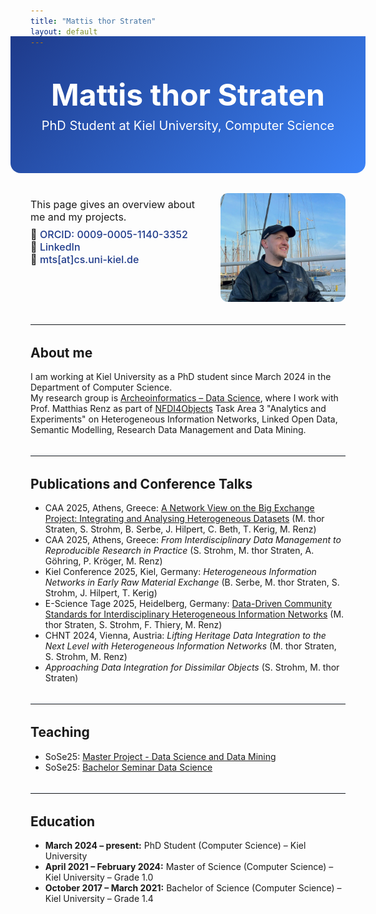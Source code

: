 ```yaml
---
title: "Mattis thor Straten"
layout: default
---
```


<style>
  :root {
    --primary-blue: #1e3a8a;  /* Dunkelblau */
    --accent-blue: #3b82f6;   /* Mittelblau */
    --light-blue: #eff6ff;    /* Sehr helles Blau */
  }

  .hero {
    background: linear-gradient(135deg, var(--primary-blue), var(--accent-blue));
    color: white;
    text-align: center;
    padding: 4rem 1rem 3rem;
    margin: -2rem -2rem 2rem;
    border-radius: 0 0 1rem 1rem;
  }

  .hero h1 {
    font-size: 3rem;
    font-weight: 700;
    margin: 0;
  }

  .hero h2 {
    font-weight: 400;
    font-size: 1.25rem;
    margin-top: 0.5rem;
  }

  .intro-container {
    display: flex;
    flex-wrap: wrap;
    align-items: flex-start;
    gap: 1rem;
    margin-bottom: 2rem;
  }

  .intro-text {
    flex: 2;
    min-width: 250px;
    font-size: 1rem;
  }

  .intro-text p {
    margin: 0.5rem 0;
  }

  .contact-links a {
    display: inline-block;
    margin-right: 1rem;
    color: var(--primary-blue);
    text-decoration: none;
    font-weight: 500;
  }

  .profile-pic {
    flex: 1;
    min-width: 200px;
    max-width: 250px;
  }

  .profile-pic img {
    width: 100%;
    border-radius: 12px;
  }

  hr {
    margin: 2rem 0;
    border: none;
    border-top: 1px solid var(--light-blue);
  }
</style>

<div class="hero">
  <h1>Mattis thor Straten</h1>
  <h2>PhD Student at Kiel University, Computer Science</h2>
</div>

<div class="intro-container">
  <div class="intro-text">
    <p>This page gives an overview about me and my projects.</p>
    <div class="contact-links">
      🧬 <a href="https://orcid.org/0009-0005-1140-3352">ORCID: 0009-0005-1140-3352</a><br>
      🔗 <a href="https://www.linkedin.com/in/mattis-thor-straten-517467211/">LinkedIn</a><br>
      📧 <a href="mailto:mts@cs.uni-kiel.de">mts[at]cs.uni-kiel.de</a>
    </div>
  </div>
  <div class="profile-pic">
    <img src="/images/profil.jpg" alt="Mattis thor Straten">
  </div>
</div>

---

## About me

I am working at Kiel University as a PhD student since March 2024 in the Department of Computer Science.  
My research group is [Archeoinformatics – Data Science](https://www.uni-kiel.de/de/tf/forschen/institut-informatik/archaeoinformatik), where I work with Prof. Matthias Renz as part of [NFDI4Objects](https://www.nfdi4objects.net/) Task Area 3 "Analytics and Experiments" on Heterogeneous Information Networks, Linked Open Data, Semantic Modelling, Research Data Management and Data Mining.

---

## Publications and Conference Talks

- CAA 2025, Athens, Greece: [A Network View on the Big Exchange Project: Integrating and Analysing Heterogeneous Datasets](https://doi.org/10.5281/zenodo.15309880) (M. thor Straten, S. Strohm, B. Serbe, J. Hilpert, C. Beth, T. Kerig, M. Renz)  
- CAA 2025, Athens, Greece: *From Interdisciplinary Data Management to Reproducible Research in Practice* (S. Strohm, M. thor Straten, A. Göhring, P. Kröger, M. Renz)  
- Kiel Conference 2025, Kiel, Germany: *Heterogeneous Information Networks in Early Raw Material Exchange* (B. Serbe, M. thor Straten, S. Strohm, J. Hilpert, T. Kerig)  
- E-Science Tage 2025, Heidelberg, Germany: [Data-Driven Community Standards for Interdisciplinary Heterogeneous Information Networks](https://doi.org/10.5281/zenodo.15040308) (M. thor Straten, S. Strohm, F. Thiery, M. Renz)  
- CHNT 2024, Vienna, Austria: *Lifting Heritage Data Integration to the Next Level with Heterogeneous Information Networks* (M. thor Straten, S. Strohm, M. Renz)  
- *Approaching Data Integration for Dissimilar Objects* (S. Strohm, M. thor Straten)

---

## Teaching

- SoSe25: [Master Project - Data Science and Data Mining](https://univis.uni-kiel.de/form?__s=2&dsc=anew/lecture_view&lvs=techn/infor/inform/archoi/infmpa&anonymous=1&ref=tlecture&sem=2025s&tdir=techn/infora/master/master_2&__e=230)  
- SoSe25: [Bachelor Seminar Data Science](https://univis.uni-kiel.de/form?__s=2&dsc=anew/lecture_view&lvs=techn/infor/inform/archoi/bsemda&anonymous=1&ref=tlecture&sem=2025s&tdir=techn/infora/bachel/semina&__e=230)

---

## Education

- **March 2024 – present:** PhD Student (Computer Science) – Kiel University  
- **April 2021 – February 2024:** Master of Science (Computer Science) – Kiel University – Grade 1.0  
- **October 2017 – March 2021:** Bachelor of Science (Computer Science) – Kiel University – Grade 1.4
